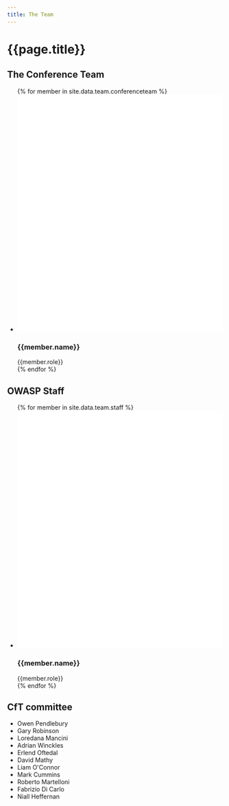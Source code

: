 ```yaml
---
title: The Team
---
```


# {{page.title}}

## The Conference Team

<ul class="team-list">
{% for member in site.data.team.conferenceteam %}
<li>
	<img src="/assets/images/mask.png" class="masked" style="background-image: url(/assets/images/{{member.image | default: 'owasp_logo.png'}})" alt="{{member.name}} {{member.role}}">
	<h3>{{member.name}}</h3>
	<span class="role">{{member.role}}</span>
</li>
{% endfor %}
</ul>


## OWASP Staff

<ul class="team-list">
{% for member in site.data.team.staff %}
<li>
	<img src="/assets/images/mask.png" class="masked" style="background-image: url(/assets/images/{{member.image | default: 'owasp_logo.png'}})" alt="{{member.name}} {{member.role}}">
	<h3>{{member.name}}</h3>
	<span class="role">{{member.role}}</span> 
</li>
{% endfor %}
</ul>


## CfT committee

* Owen Pendlebury
* Gary Robinson
* Loredana Mancini
* Adrian Winckles
* Erlend Oftedal
* David	Mathy
* Liam O'Connor
* Mark Cummins
* Roberto Martelloni
* Fabrizio Di Carlo
* Niall Heffernan

